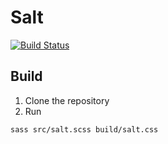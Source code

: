 # Salt

[![Build Status](https://travis-ci.org/alexandremasy/salt.svg?branch=master)](https://travis-ci.org/alexandremasy/salt)

## Build

1. Clone the repository
2. Run
```
sass src/salt.scss build/salt.css
```
